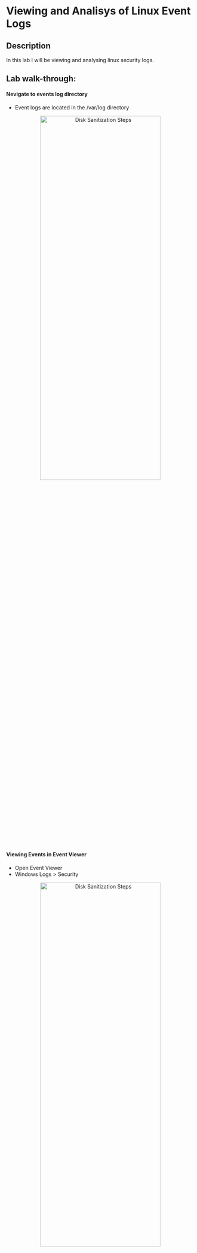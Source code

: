 <h1>Viewing and Analisys of Linux Event Logs</h1>

<h2>Description</h2>

In this lab I will be viewing and analysing linux security logs.
<h2>Lab walk-through:</h2>

#### Nevigate to events log directory
- Event logs are located in the /var/log directory

<p align="center"><img src="https://i.imgur.com/I5lZFRn.png" height="50%" width="80%" alt="Disk Sanitization Steps"/>
<br />

#### Viewing Events in Event Viewer
- Open Event Viewer
- Windows Logs > Security
<p align="center"><img src="https://i.imgur.com/aW1OEnU.png" height="50%" width="80%" alt="Disk Sanitization Steps"/>
<br />
 
- in the right panel we can filter the log for event ID 4625 (logon failure):
<p align="center">
<img src="https://i.imgur.com/SX3S1Ue.png" height="50%" width="80%" alt="Disk Sanitization Steps"/>
<br />
<br />
<p align="center"><img src="https://i.imgur.com/RfgZZ7G.png" height="50%" width="80%" alt="Disk Sanitization Steps"/>

- C:\Windows\System32\winevt\Logs to view the system logs:
<p align="center"><img src="https://i.imgur.com/pwVpKyD.png" height="50%" width="80%" alt="Disk Sanitization Steps"/><br />

We can double-click on any log to view a detailed information about the captured event.<br />

This concludes the demonstration showing how to configure, view and analyze Windows event logs.
